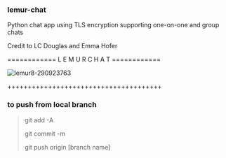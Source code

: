 ### lemur-chat
Python chat app using TLS encryption supporting one-on-one and group chats

Credit to LC Douglas and Emma Hofer

============ L E M U R C H A T ============


![lemur8-290923763](https://github.com/widowvision/lemur-chat/assets/68030945/79f28894-16e3-4d33-a953-e9216a377409)


++++++++++++++++++++++++++++++++++++++
### to push from local branch

> git add -A
> 
> git commit -m
> 
> git push origin [branch name]
